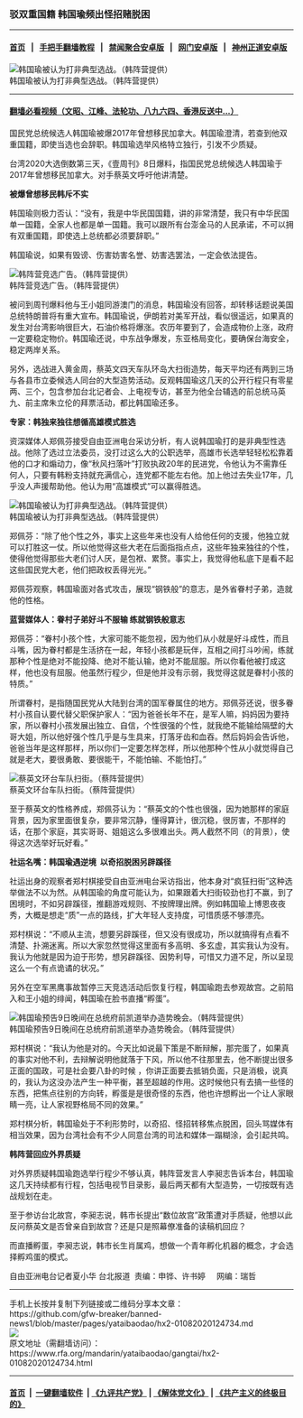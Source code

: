 ### 驳双重国籍  韩国瑜频出怪招赌脱困
------------------------

#### [首页](https://github.com/gfw-breaker/banned-news1/blob/master/README.md) &nbsp;&nbsp;|&nbsp;&nbsp; [手把手翻墙教程](https://github.com/gfw-breaker/guides/wiki) &nbsp;&nbsp;|&nbsp;&nbsp; [禁闻聚合安卓版](https://github.com/gfw-breaker/bn-android) &nbsp;&nbsp;|&nbsp;&nbsp; [网门安卓版](https://github.com/oGate2/oGate) &nbsp;&nbsp;|&nbsp;&nbsp; [神州正道安卓版](https://github.com/SzzdOgate/update) 



<div id="headerimg">
 <img alt="韩国瑜被认为打非典型选战。（韩阵营提供）" src="https://www.rfa.org/mandarin/yataibaodao/gangtai/hx2-01082020124734.html/4e94.jpg/@@images/2ae873f3-c460-4d4a-a37b-be1de63f26fc.jpeg" title="韩国瑜被认为打非典型选战。（韩阵营提供）"/>
 <div id="headerimgcontents">
  <div id="headerimgcaption">
   <span>
    韩国瑜被认为打非典型选战。（韩阵营提供）
   </span>
   <!-- zoomattribute -->
  </div>
  <!-- headerimgcaption -->
 </div>
 <!-- headerimagecontents -->
</div>

<hr/>


#### [翻墙必看视频（文昭、江峰、法轮功、八九六四、香港反送中...）](https://github.com/gfw-breaker/banned-news1/blob/master/pages/link3.md)

<div id="storytext">
 <div>
  <div class="slot_header">
  </div>
 </div>
 <p>
  国民党总统候选人韩国瑜被爆2017年曾想移民加拿大。韩国瑜澄清，若查到他双重国籍，即使当选也会辞职。韩国瑜选举风格特立独行，引发不少质疑。
 </p>
 <p>
  台湾2020大选倒数第三天，《壹周刊》8日爆料，指国民党总统候选人韩国瑜于2017年曾想移民加拿大。对手蔡英文呼吁他讲清楚。
 </p>
 <p>
 </p>
 <p>
 </p>
 <p>
  <b>
   被爆曾想移民韩斥不实
  </b>
 </p>
 <p>
  韩国瑜则极力否认：“没有，我是中华民国国籍，讲的非常清楚，我只有中华民国单一国籍，全家人也都是单一国籍。我可以跟所有台澎金马的人民承诺，不可以拥有双重国籍，即使选上总统都必须要辞职。”
 </p>
 <p>
  韩国瑜说，如果有毁谤、伤害妨害名誉、妨害选罢法，一定会依法提告。
 </p>
 <p>
 </p>
 <p>
  <div class="image-inline captioned" style="width:1280px;">
   <div style="width:1280px;">
    <img alt="韩阵营竞选广告。（韩阵营提供）" src="https://www.rfa.org/mandarin/yataibaodao/gangtai/hx2-01082020124734.html/516d.jpg" title="韩阵营竞选广告。（韩阵营提供）"/>
   </div>
   <div class="image-caption">
    <span style="width:1280px;">
     韩阵营竞选广告。（韩阵营提供）
    </span>
    <span class="copyright">
    </span>
   </div>
  </div>
 </p>
 <p>
  被问到周刊爆料他与王小姐同游澳门的消息，韩国瑜没有回答，却转移话题说美国总统特朗普将有重大宣布。韩国瑜说，伊朗若对美军开战，看似很遥远，如果真的发生对台湾影响很巨大，石油价格将爆涨。农历年要到了，会造成物价上涨，政府一定要稳定物价。韩国瑜还说，中东战争爆发，东亚格局变化，要确保台海安全，稳定两岸关系。
 </p>
 <p>
  另外，选战进入黄金周，蔡英文四天车队环岛大扫街造势，每天平均还有两到三场与各县市立委候选人同台的大型造势活动。反观韩国瑜这几天的公开行程只有零星两、三个，包含参加台北记者会、上电视专访，甚至为他全台辅选的前总统马英九、前主席朱立伦的拜票活动，都比韩国瑜还多。
 </p>
 <p>
  <b>
   专家：韩独来独往想循高雄模式胜选
  </b>
 </p>
 <p>
  资深媒体人郑佩芬接受自由亚洲电台采访分析，有人说韩国瑜打的是非典型性选战。他除了选过立法委员，没打过这么大的公职选举，高雄市长选举轻轻松松靠着他的口才和煽动力，像“秋风扫落叶”打败执政20年的民进党，令他认为不需靠任何人，只要有韩粉支持就充满信心，连党都不能左右他。加上他过去失业17年，几乎没人声援帮助他。他认为用“高雄模式”可以赢得胜选。
 </p>
 <p>
 </p>
 <p>
  <div class="image-inline captioned" style="width:960px;">
   <div style="width:960px;">
    <img alt="韩国瑜被认为打非典型选战。（韩阵营提供）" src="https://www.rfa.org/mandarin/yataibaodao/gangtai/hx2-01082020124734.html/4e034e03.jpg" title="韩国瑜被认为打非典型选战。（韩阵营提供）"/>
   </div>
   <div class="image-caption">
    <span style="width:960px;">
     韩国瑜被认为打非典型选战。（韩阵营提供）
    </span>
    <span class="copyright">
    </span>
   </div>
  </div>
 </p>
 <p>
  郑佩芬：“除了他个性之外，事实上这些年来也没有人给他任何的支援，他独立就可以打胜这一仗。所以他觉得这些大老在后面指指点点，这些年独来独往的个性，使得他觉得那些大老们讨人厌，是包袱、累赘。事实上，我觉得他私底下是看不起这些国民党大老，他们把政权丢得光光。”
 </p>
 <p>
  郑佩芬观察，韩国瑜面对各式攻击，展现“钢铁般”的意志，是外省眷村子弟，造就他的性格。
 </p>
 <p>
  <b>
   蓝营媒体人：眷村子弟好斗不服输 练就钢铁般意志
  </b>
 </p>
 <p>
  郑佩芬：“眷村小孩个性，大家可能不能忽视，因为他们从小就是好斗成性，而且斗嘴，因为眷村都是生活挤在一起，年轻小孩都是玩伴，互相之间打斗吵闹，练就那种个性是绝对不能投降、绝对不能认输，绝对不能屈服。所以你看他被打成这样，他也没有屈服。他虽然行程少，但是他并没有示弱，我觉得这就是眷村小孩的特质。”
 </p>
 <p>
  所谓眷村，是指随国民党从大陆到台湾的国军眷属住的地方。郑佩芬还说，很多眷村小孩自认要代替父职保护家人：“因为爸爸长年不在，是军人嘛，妈妈因为要持家，所以眷村小孩发展出独立、自信，个性很强的个性，就我绝不能输给隔壁的大哥大姐，所以他好强个性几乎是与生具来，打落牙齿和血吞。然后妈妈会告诉他，爸爸当年是这样那样，所以你们一定要怎样怎样，所以他那种个性从小就觉得自己就是老大，要很勇敢、要很能干，不能怕输、不能怕打。”
 </p>
 <p>
 </p>
 <p>
  <div class="image-inline captioned" style="width:1280px;">
   <div style="width:1280px;">
    <img alt="蔡英文环台车队扫街。（蔡阵营提供）" src="https://www.rfa.org/mandarin/yataibaodao/gangtai/hx2-01082020124734.html/4e004e00.jpg" title="蔡英文环台车队扫街。（蔡阵营提供）"/>
   </div>
   <div class="image-caption">
    <span style="width:1280px;">
     蔡英文环台车队扫街。（蔡阵营提供）
    </span>
    <span class="copyright">
    </span>
   </div>
  </div>
 </p>
 <p>
  至于蔡英文的性格养成，郑佩芬认为：“蔡英文的个性也很强，因为她那样的家庭背景，因为家里面很复杂，要非常沉静，懂得算计，很沉稳，很厉害，不那样的话，在那个家庭，其实哥哥、姐姐这么多很难出头。两人截然不同（的背景），使得这次选举好玩好看。”
 </p>
 <p>
  <b>
   社运名嘴：韩国瑜遇逆境  以奇招脱困另辟蹊径
  </b>
 </p>
 <p>
  社运出身的观察者郑村棋接受自由亚洲电台采访指出，他本身对“疯狂扫街”这种选举做法不以为然。从韩国瑜的角度可能认为，如果跟着大扫街较劲也打不赢，到了困境时，不如另辟蹊径，推翻游戏规则、不按牌理出牌。例如韩国瑜上博恩夜夜秀，大概是想走“质”一点的路线，扩大年轻人支持度，可惜质感不够漂亮。
 </p>
 <p>
  郑村棋说：“不顺从主流，想要另辟蹊径，但又没有很成功，所以就搞得有点看不清楚、扑溯迷离。所以大家忽然觉得这里面有多高明、多玄虚，其实我认为没有。我认为他就是因为迫于形势，想另辟蹊径、因势利导，可惜又力道不足，所以呈现这么一个有点诡谲的状况。”
 </p>
 <p>
  另外在空军黑鹰事故暂停三天竞选活动后恢复行程，韩国瑜跑去参观故宫。之前陷入和王小姐的绯闻，韩国瑜在脸书直播“孵蛋”。
 </p>
 <p>
 </p>
 <p>
  <div class="image-inline captioned" style="width:806px;">
   <div style="width:806px;">
    <img alt="韩国瑜预告9日晚间在总统府前凯道举办造势晚会。（韩阵营提供）" src="https://www.rfa.org/mandarin/yataibaodao/gangtai/hx2-01082020124734.html/516b.jpg" title="韩国瑜预告9日晚间在总统府前凯道举办造势晚会。（韩阵营提供）"/>
   </div>
   <div class="image-caption">
    <span style="width:806px;">
     韩国瑜预告9日晚间在总统府前凯道举办造势晚会。（韩阵营提供）
    </span>
    <span class="copyright">
    </span>
   </div>
  </div>
 </p>
 <p>
  郑村棋说：“我认为他是对的。今天比如说最下策是不断辩解，那完蛋了，如果真的事实对他不利，去辩解说明他就落于下风，所以他不往那里去，他不断提出很多正面的国政，可是社会要八卦的时候 ，你讲正面要去抵销负面，只是消极，说真的，我认为这没办法产生一种平衡，甚至超越的作用。这时候他只有去搞一些怪的东西，把焦点往别的方向转，孵蛋是是很奇怪的东西，他也许想孵出一个让人家眼睛一亮，让人家视野格局不同的效果。”
 </p>
 <p>
  郑村棋分析，韩国瑜处于不利形势时，以奇招、怪招转移焦点脱困，回头骂媒体有相当效果，因为台湾社会有不少人同意台湾的司法和媒体一蹋糊涂，会引起共鸣。
 </p>
 <p>
  <b>
   韩阵营回应外界质疑
  </b>
 </p>
 <p>
  对外界质疑韩国瑜跑选举行程少不够认真，韩阵营发言人李昶志告诉本台，韩国瑜这几天持续都有行程，包括电视节目录影，最后两天都有大型造势，一切按既有选战规划在走。
 </p>
 <p>
  至于参访台北故宫，李昶志说，韩市长提出“数位故宫”政策遭对手质疑，他想以此反问蔡英文是否曾亲自到故宫？还是只是照幕僚准备的读稿机回应？
 </p>
 <p>
  而直播孵蛋，李昶志说，韩市长生肖属鸡，想做一个青年孵化机器的概念，才会选择孵鸡蛋的模式。
 </p>
 <p>
 </p>
 <p>
  自由亚洲电台记者夏小华 台北报道  责编：申铧、许书婷     网编：瑞哲
 </p>
</div>

<hr/>
手机上长按并复制下列链接或二维码分享本文章：<br/>
https://github.com/gfw-breaker/banned-news1/blob/master/pages/yataibaodao/hx2-01082020124734.md <br/>
<a href='https://github.com/gfw-breaker/banned-news1/blob/master/pages/yataibaodao/hx2-01082020124734.md'><img src='https://github.com/gfw-breaker/banned-news1/blob/master/pages/yataibaodao/hx2-01082020124734.md.png'/></a> <br/>
原文地址（需翻墙访问）：https://www.rfa.org/mandarin/yataibaodao/gangtai/hx2-01082020124734.html


------------------------
#### [首页](https://github.com/gfw-breaker/banned-news1/blob/master/README.md) &nbsp;|&nbsp; [一键翻墙软件](https://github.com/gfw-breaker/nogfw/blob/master/README.md) &nbsp;| [《九评共产党》](https://github.com/gfw-breaker/9ping.md/blob/master/README.md#九评之一评共产党是什么) | [《解体党文化》](https://github.com/gfw-breaker/jtdwh.md/blob/master/README.md) | [《共产主义的终极目的》](https://github.com/gfw-breaker/gczydzjmd.md/blob/master/README.md)


<img src='http://gfw-breaker.win/banned-news/pages/yataibaodao/hx2-01082020124734.md' width='0px' height='0px'/>